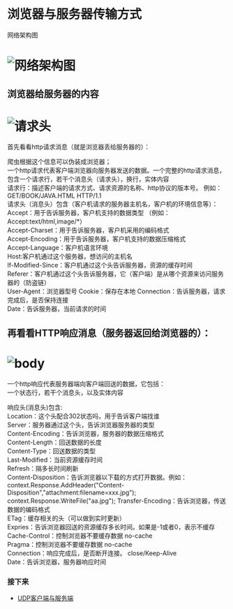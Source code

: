 # 浏览器与服务器传输方式
网络架构图
# ![网络架构图](https://github.com/KissMyLady/Web-of-Python/blob/master/HttpProtocol/HTTP_img.jpg)


## 浏览器给服务器的内容
# ![请求头](https://github.com/KissMyLady/Web-of-Python/blob/master/HttpProtocol/header1.jpg)
首先看看http请求消息（就是浏览器丢给服务器的）：

爬虫根据这个信息可以伪装成浏览器；  
一个http请求代表客户端浏览器向服务器发送的数据。一个完整的http请求消息，包含一个请求行，若干个消息头（请求头），换行，实体内容  
请求行：描述客户端的请求方式、请求资源的名称、http协议的版本号。 例如： GET/BOOK/JAVA.HTML HTTP/1.1  
请求头（消息头）包含（客户机请求的服务器主机名，客户机的环境信息等）：  
Accept：用于告诉服务器，客户机支持的数据类型  （例如：Accept:text/html,image/*）  
Accept-Charset：用于告诉服务器，客户机采用的编码格式  
Accept-Encoding：用于告诉服务器，客户机支持的数据压缩格式  
Accept-Language：客户机语言环境  
Host:客户机通过这个服务器，想访问的主机名  
If-Modified-Since：客户机通过这个头告诉服务器，资源的缓存时间  
Referer：客户机通过这个头告诉服务器，它（客户端）是从哪个资源来访问服务器的（防盗链）  
User-Agent：浏览器型号
Cookie：保存在本地
Connection：告诉服务器，请求完成后，是否保持连接  
Date：告诉服务器，当前请求的时间  

## 再看看HTTP响应消息（服务器返回给浏览器的）：  
# ![body](https://github.com/KissMyLady/Web-of-Python/blob/master/HttpProtocol/body2.jpg)
一个http响应代表服务器端向客户端回送的数据，它包括：  
一个状态行，若干个消息头，以及实体内容  

响应头(消息头)包含:  
Location：这个头配合302状态吗，用于告诉客户端找谁  
Server：服务器通过这个头，告诉浏览器服务器的类型  
Content-Encoding：告诉浏览器，服务器的数据压缩格式  
Content-Length：回送数据的长度  
Content-Type：回送数据的类型  
Last-Modified：当前资源缓存时间  
Refresh：隔多长时间刷新  
Content-Disposition：告诉浏览器以下载的方式打开数据。例如： context.Response.AddHeader("Content-Disposition","attachment:filename=xxx.jpg");                                          context.Response.WriteFile("aa.jpg");
Transfer-Encoding：告诉浏览器，传送数据的编码格式  
ETag：缓存相关的头（可以做到实时更新）  
Expries：告诉浏览器回送的资源缓存多长时间。如果是-1或者0，表示不缓存  
Cache-Control：控制浏览器不要缓存数据   no-cache  
Pragma：控制浏览器不要缓存数据          no-cache  
Connection：响应完成后，是否断开连接。  close/Keep-Alive  
Date：告诉浏览器，服务器响应时间  

### 接下来
- [UDP客户端与服务端](https://github.com/KissMyLady/Web-of-Python/blob/master/HttpProtocol/UDP_1.md)





